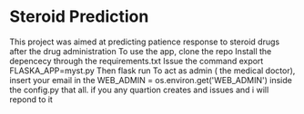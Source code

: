 # Steroid Prediction
This project was aimed at predicting patience response to steroid drugs after the drug administration
To use the app, clone the repo 
Install the depencecy through the requirements.txt
Issue the command export FLASKA_APP=myst.py
Then flask run
To act as admin ( the medical doctor), insert your email in the  WEB_ADMIN = os.environ.get('WEB_ADMIN')  inside the config.py
that all. if you any quartion creates and issues and i will repond to it
